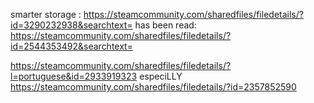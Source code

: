 smarter storage : https://steamcommunity.com/sharedfiles/filedetails/?id=3290232938&searchtext=
has been read: https://steamcommunity.com/sharedfiles/filedetails/?id=2544353492&searchtext=

https://steamcommunity.com/sharedfiles/filedetails/?l=portuguese&id=2933919323
especiLLY
https://steamcommunity.com/sharedfiles/filedetails/?id=2357852590
